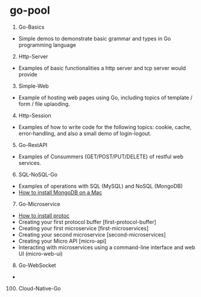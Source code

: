 # go-pool
1. Go-Basics
* Simple demos to demonstrate basic grammar and types in Go programming language
2. Http-Server
* Examples of basic functionalities a http server and tcp server would provide
3. Simple-Web
* Example of hosting web pages using Go, including topics of template / form / file uplaoding. 
4. Http-Session
* Examples of how to write code for the following topics: cookie, cache, error-handling, and also a small demo of login-logout.
5. Go-RestAPI
* Examples of Consummers (GET/POST/PUT/DELETE) of restful web services. 
6. SQL-NoSQL-Go
* Examples of operations with SQL (MySQL) and NoSQL (MongoDB) 
* [How to install MongoDB on a Mac](https://treehouse.github.io/installation-guides/mac/mongo-mac.html) 
7. Go-Microservice
* [How to install protoc](http://google.github.io/proto-lens/installing-protoc.html)
* Creating your first protocol buffer [first-protocol-buffer]
* Creating your first microservice [first-microservices]
* Creating your second microservice [second-microservices]
* Creating your Micro API [micro-api]
* Interacting  with microservices using a command-line interface and web UI (micro-web-ui)
8. Go-WebSocket
* 



100. Cloud-Native-Go
